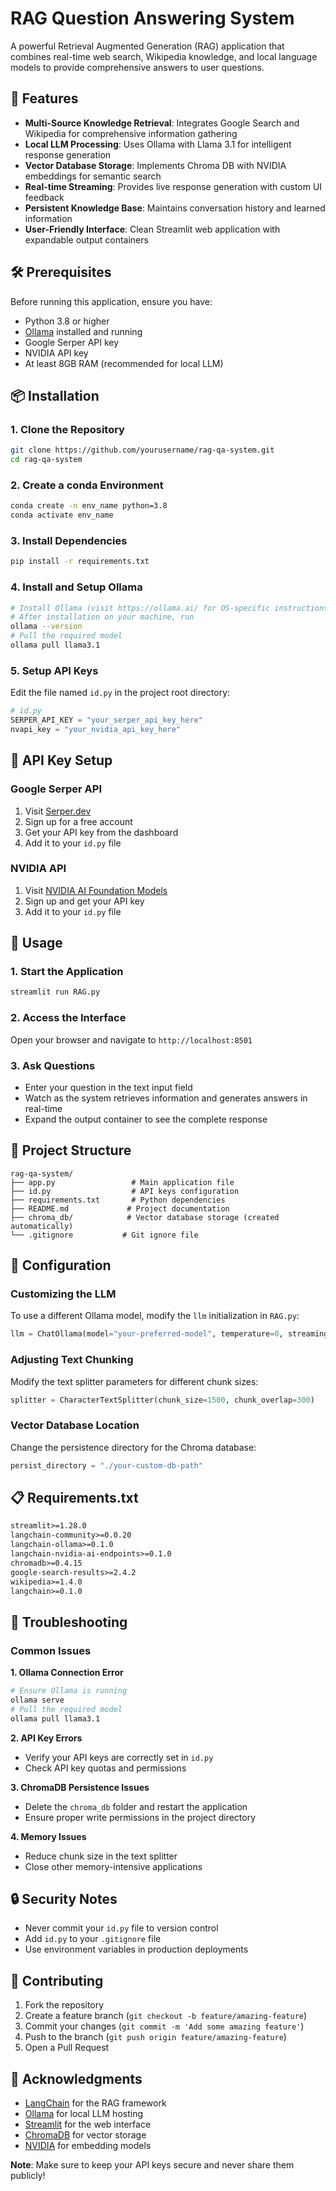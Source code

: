 
# RAG Question Answering System

A powerful Retrieval Augmented Generation (RAG) application that combines real-time web search, Wikipedia knowledge, and local language models to provide comprehensive answers to user questions.

## 🚀 Features

- **Multi-Source Knowledge Retrieval**: Integrates Google Search and Wikipedia for comprehensive information gathering
- **Local LLM Processing**: Uses Ollama with Llama 3.1 for intelligent response generation
- **Vector Database Storage**: Implements Chroma DB with NVIDIA embeddings for semantic search
- **Real-time Streaming**: Provides live response generation with custom UI feedback
- **Persistent Knowledge Base**: Maintains conversation history and learned information
- **User-Friendly Interface**: Clean Streamlit web application with expandable output containers


## 🛠️ Prerequisites

Before running this application, ensure you have:

- Python 3.8 or higher
- [Ollama](https://ollama.ai/) installed and running
- Google Serper API key
- NVIDIA API key
- At least 8GB RAM (recommended for local LLM)


## 📦 Installation

### 1. Clone the Repository

```bash
git clone https://github.com/yourusername/rag-qa-system.git
cd rag-qa-system
```


### 2. Create a conda Environment

```bash
conda create -n env_name python=3.8
conda activate env_name
```


### 3. Install Dependencies

```bash
pip install -r requirements.txt
```


### 4. Install and Setup Ollama


```bash
# Install Ollama (visit https://ollama.ai/ for OS-specific instructions)
# After installation on your machine, run
ollama --version
# Pull the required model
ollama pull llama3.1
```


### 5. Setup API Keys

Edit the file named `id.py` in the project root directory:

```python
# id.py
SERPER_API_KEY = "your_serper_api_key_here"
nvapi_key = "your_nvidia_api_key_here"
```


## 🔑 API Key Setup

### Google Serper API

1. Visit [Serper.dev](https://serper.dev/)
2. Sign up for a free account
3. Get your API key from the dashboard
4. Add it to your `id.py` file

### NVIDIA API

1. Visit [NVIDIA AI Foundation Models](https://www.nvidia.com/en-us/ai-data-science/foundation-models/)
2. Sign up and get your API key
3. Add it to your `id.py` file

## 🚀 Usage

### 1. Start the Application

```bash
streamlit run RAG.py
```


### 2. Access the Interface

Open your browser and navigate to `http://localhost:8501`

### 3. Ask Questions

- Enter your question in the text input field
- Watch as the system retrieves information and generates answers in real-time
- Expand the output container to see the complete response


## 📁 Project Structure

```
rag-qa-system/
├── app.py                 # Main application file
├── id.py                  # API keys configuration
├── requirements.txt       # Python dependencies
├── README.md             # Project documentation
├── chroma_db/            # Vector database storage (created automatically)
└── .gitignore           # Git ignore file
```


## 🔧 Configuration

### Customizing the LLM

To use a different Ollama model, modify the `llm` initialization in `RAG.py`:

```python
llm = ChatOllama(model="your-preferred-model", temperature=0, streaming=True)
```


### Adjusting Text Chunking

Modify the text splitter parameters for different chunk sizes:

```python
splitter = CharacterTextSplitter(chunk_size=1500, chunk_overlap=300)
```


### Vector Database Location

Change the persistence directory for the Chroma database:

```python
persist_directory = "./your-custom-db-path"
```


## 📋 Requirements.txt

```txt
streamlit>=1.28.0
langchain-community>=0.0.20
langchain-ollama>=0.1.0
langchain-nvidia-ai-endpoints>=0.1.0
chromadb>=0.4.15
google-search-results>=2.4.2
wikipedia>=1.4.0
langchain>=0.1.0
```


## 🐛 Troubleshooting

### Common Issues

**1. Ollama Connection Error**

```bash
# Ensure Ollama is running
ollama serve
# Pull the required model
ollama pull llama3.1
```

**2. API Key Errors**

- Verify your API keys are correctly set in `id.py`
- Check API key quotas and permissions

**3. ChromaDB Persistence Issues**

- Delete the `chroma_db` folder and restart the application
- Ensure proper write permissions in the project directory

**4. Memory Issues**

- Reduce chunk size in the text splitter
- Close other memory-intensive applications


## 🔒 Security Notes

- Never commit your `id.py` file to version control
- Add `id.py` to your `.gitignore` file
- Use environment variables in production deployments


## 🤝 Contributing

1. Fork the repository
2. Create a feature branch (`git checkout -b feature/amazing-feature`)
3. Commit your changes (`git commit -m 'Add some amazing feature'`)
4. Push to the branch (`git push origin feature/amazing-feature`)
5. Open a Pull Request



## 🙏 Acknowledgments

- [LangChain](https://python.langchain.com/) for the RAG framework
- [Ollama](https://ollama.ai/) for local LLM hosting
- [Streamlit](https://streamlit.io/) for the web interface
- [ChromaDB](https://www.trychroma.com/) for vector storage
- [NVIDIA](https://www.nvidia.com/) for embedding models



**Note**: Make sure to keep your API keys secure and never share them publicly!

